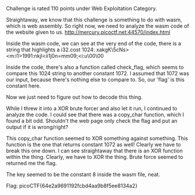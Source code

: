 Challenge is rated 110 points under Web Exploitation Category.

Straightaway, we know that this challenge is something to do with wasm, which is web assembly. So right now, we need to analyze the wasm code of the website given to us. 
http://mercury.picoctf.net:44570/index.html

Inside the wasm code, we can see at the very end of the code, there is a string that highlights a i32.cost 1024:
xakgK\5cNs><m:i1>1991:nkjl<ii1j0n=mm09;<i:u\00\00

Inside the code, there's also a function called check_flag, which seems to compare this 1024 string to another constant 1072. I assumed that 1072 was our input, because there's nothing else to compare to. So, our 'flag' is this constant here.

Now we just need to figure out how to decode this thing. 

While I threw it into a XOR brute forcer and also let it run, I continued to analyze the code. I could see that there was a copy_char function, which I found a bit odd. Shouldn't the web page only check the flag and put an output if it is wrong/right?

This copy_char function seemed to XOR something against something. This function is the one that returns constant 1072 as well! Clearly we have to break this one down. I can see straightaway that there is an XOR function within the thing. Clearly, we have to XOR the thing. Brute force seemed to returned me the flag.

The key seemed to be the constant 8 inside the wasm file, neat.

Flag: picoCTF{64e2a9691192fcbd4aa9b8f5ee8134a2}
